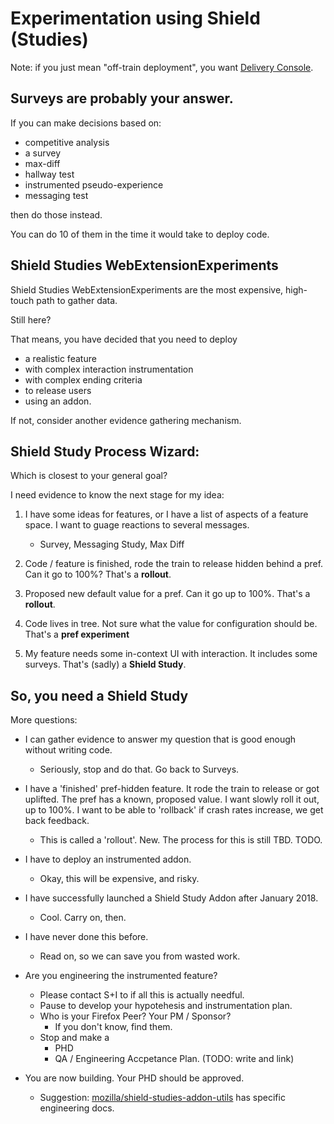 # Experimentation using Shield (Studies)

Note: if you just mean "off-train deployment", you want [Delivery Console](../concepts/off_train_deployment.md).

## Surveys are probably your answer.

If you can make decisions based on:
- competitive analysis
- a survey
- max-diff
- hallway test
- instrumented pseudo-experience
- messaging test

then do those instead.  

You can do 10 of them in the time it would take to deploy code.

## Shield Studies WebExtensionExperiments 

Shield Studies WebExtensionExperiments are the most expensive, high-touch path to gather data.

Still here?

That means, you have decided that you need to deploy 
- a realistic feature 
- with complex interaction instrumentation
- with complex ending criteria
- to release users
- using an addon.

If not, consider another evidence gathering mechanism.

## Shield Study Process Wizard:

Which is closest to your general goal? 

I need evidence to know the next stage for my idea:

1.  I have some ideas for features, or I have a list of aspects of a feature space.  I want to guage reactions to several messages.

    - Survey, Messaging Study, Max Diff

2.  Code / feature is finished, rode the train to release hidden behind a pref.  Can it go to 100%?  That's a **rollout**.

3.  Proposed new default value for a pref.  Can it go up to 100%. That's a **rollout**.

3.  Code lives in tree.  Not sure what the value for configuration should be.   That's a **pref experiment**

4. My feature needs some in-context UI with interaction.  It includes some surveys.  That's (sadly) a **Shield Study**.


## So, you need a Shield Study

More questions:

- I can gather evidence to answer my question that is good enough without writing code.
    + Seriously, stop and do that.  Go back to Surveys.
- I have a 'finished' pref-hidden feature.  It rode the train to release or got uplifted. The pref has a known, proposed value.  I want slowly roll it out, up to 100%. I want to be able to 'rollback' if crash rates increase, we get back feedback.
    - This is called a 'rollout'.  New. The process for this is still TBD.  TODO.

- I have to deploy an instrumented addon.
    + Okay, this will be expensive, and risky.
- I have successfully launched a Shield Study Addon after January 2018.
    + Cool.  Carry on, then.
- I have never done this before.
    + Read on, so we can save you from wasted work.
- Are you engineering the instrumented feature?
    +  Please contact S+I to if all this is actually needful.
    +  Pause to develop your hypotehesis and instrumentation plan.
    +  Who is your Firefox Peer?  Your PM / Sponsor?
        *  If you don't know, find them.
    +  Stop and make a
        *  PHD
        *  QA / Engineering Accpetance Plan.  (TODO: write and link)
-  You are now building.  Your PHD should be approved. 
    +  Suggestion: [mozilla/shield-studies-addon-utils](https://github.com/mozilla/shield-studies-addon-utils) has specific engineering docs.
    


